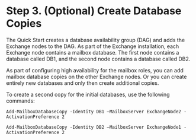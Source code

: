 # Step 3\. \(Optional\) Create Database Copies<a name="step-3"></a>

The Quick Start creates a database availability group \(DAG\) and adds the Exchange nodes to the DAG\. As part of the Exchange installation, each Exchange node contains a mailbox database\. The first node contains a database called DB1, and the second node contains a database called DB2\.

As part of configuring high availability for the mailbox roles, you can add mailbox database copies on the other Exchange nodes\. Or you can create entirely new databases and only then create additional copies\. 

To create a second copy for the initial databases, use the following commands:

```
Add-MailboxDatabaseCopy -Identity DB1 –MailboxServer ExchangeNode2 -ActivationPreference 2

Add-MailboxDatabaseCopy -Identity DB2 –MailboxServer ExchangeNode1 -ActivationPreference 2
```